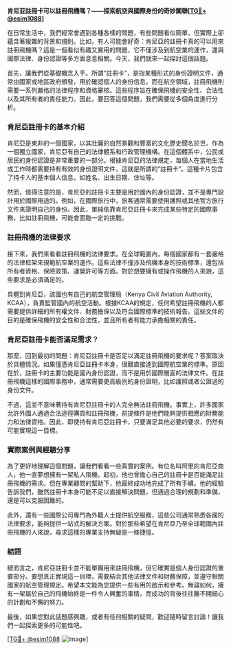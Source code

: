 **肯尼亚註冊卡可以註冊飛機嗎？——探索航空與國際身份的奇妙關聯[[TG💪+ @esim1088](https://t.me/s/esim1088)]**

在日常生活中，我們經常會遇到各種各樣的問題，有些問題看似簡單，但實際上卻蘊含著複雜的背景和規則。比如，有人可能會好奇：肯尼亞的註冊卡真的可以用來註冊飛機嗎？這是一個看似有趣又實用的問題，它不僅涉及到航空業的運作，還與國際法律、身份認證等多方面息息相關。今天，我們就來一起探討這個話題。

首先，讓我們從基礎概念入手。所謂“註冊卡”，是指某種形式的身份證明文件，通常由國家或地區政府頒發，用於確認個人的身份信息。而在航空領域，註冊飛機則需要一系列嚴格的法律程序和資格審核。這些程序旨在確保飛機的安全性、合法性以及其所有者的責任能力。因此，要回答這個問題，我們需要從多個角度進行分析。

### 肯尼亞註冊卡的基本介紹

肯尼亞是東非的一個國家，以其壯麗的自然景觀和豐富的文化歷史聞名於世。作為一個獨立國家，肯尼亞有自己的法律體系和行政管理機構。在這個體系中，公民或居民的身份認證是非常重要的一部分。根據肯尼亞的法律規定，每個人在當地生活或工作時都需要持有有效的身份證明文件，這就是所謂的“註冊卡”。這種卡片包含了持卡人的基本個人信息，如姓名、出生日期、住址等。

然而，值得注意的是，肯尼亞的註冊卡主要是用於國內的身份認證，並不是專門設計用於國際用途的。例如，在國際旅行中，旅客通常需要使用護照或其他官方旅行文件來證明自己的身份。因此，單純依靠肯尼亞註冊卡來完成某些特定的國際事務，比如註冊飛機，可能會面臨一定的挑戰。

### 註冊飛機的法律要求

接下來，我們來看看註冊飛機的法律要求。在全球範圍內，每個國家都有一套嚴格的法律框架來規範航空業的運作。這些法律不僅涉及飛機本身的技術標準，還包括所有者資格、保險政策、運營許可等方面。對於想要擁有或操作飛機的人來說，這些要求是必須滿足的。

具體到肯尼亞，該國也有自己的航空管理局（Kenya Civil Aviation Authority, KCAA），負責監管國內的航空活動。根據KCAA的規定，任何希望註冊飛機的人都需要提供詳細的所有權文件、財務擔保以及符合國際標準的技術報告。這些文件的目的是確保飛機的安全性和合法性，並且所有者有能力承擔相關的責任。

### 肯尼亞註冊卡能否滿足需求？

那麼，回到最初的問題：肯尼亞註冊卡是否足以滿足註冊飛機的要求呢？答案取決於具體情況。如果僅憑肯尼亞註冊卡本身，很難直接達到國際航空業的標準。原因在於，註冊卡的主要功能是國內身份認證，而不是用於國際層面的法律文件。在註冊飛機這樣的國際事務中，通常需要更高級別的身份證明，比如護照或者公證過的身份文件。

不過，這並不意味著持有肯尼亞註冊卡的人完全無法註冊飛機。事實上，許多國家允許外國人通過合法途徑購買和註冊飛機，前提條件是他們能夠提供相應的財務能力和法律資格。因此，即使持有肯尼亞註冊卡，只要滿足其他必要的要求，仍然有可能實現這一目標。

### 實際案例與經驗分享

為了更好地理解這個問題，讓我們看看一些真實的案例。有位名叫阿里的肯尼亞商人，他一直夢想擁有一架私人飛機。起初，他也曾擔心自己的註冊卡是否能滿足註冊飛機的需求。但在專業顧問的幫助下，他最終成功地完成了所有手續。他的經驗告訴我們，雖然註冊卡本身可能不足以直接解決問題，但通過合理的規劃和準備，還是可以克服困難的。

此外，還有一些國際公司專門為外籍人士提供航空服務，這些公司通常熟悉各國的法律要求，能夠提供一站式的解決方案。對於那些希望在肯尼亞乃至全球範圍內註冊飛機的人來說，尋求這樣的專業支持無疑是一條捷徑。

### 結語

總而言之，肯尼亞註冊卡並不能單獨用來註冊飛機，但它確實是個人身份認證的重要部分。要想真正實現這一目標，需要結合其他法律文件和財務保障，並遵守相關國家的航空管理規定。希望本文能為您提供一些有用的啟示和參考。無論如何，擁有一架屬於自己的飛機始終是一件令人興奮的事情，而成功的背後往往離不開細心的計劃和不懈的努力。

最後，如果您對此話題感興趣，或者有任何相關的疑問，歡迎隨時留言討論！讓我們一起探索更多的可能性吧。

[[TG💪+ @esim1088](https://t.me/s/esim1088) ![Image](https://i.postimg.cc/4NQfJmqS/Snipaste-2025-05-13-00-14-12.png)]